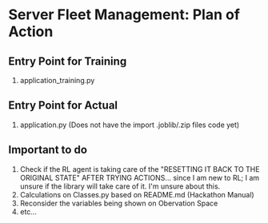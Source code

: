# Server Fleet Management: Plan of Action
## Entry Point for Training
1. application_training.py
## Entry Point for Actual
1. application.py (Does not have the import .joblib/.zip files code yet)

## Important to do
1. Check if the RL agent is taking care of the "RESETTING IT BACK TO THE ORIGINAL STATE" AFTER TRYING ACTIONS... since I am new to RL; I am unsure if the library will take care of it. I'm unsure about this.
2. Calculations on Classes.py based on README.md (Hackathon Manual)
3. Reconsider the variables being shown on Obervation Space
4. etc...